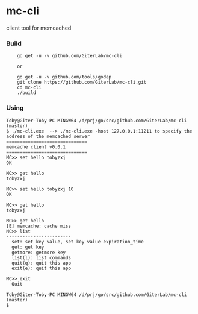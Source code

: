 # mc-cli
client tool for memcached

### Build ###

		go get -u -v github.com/GiterLab/mc-cli

		or

		go get -u -v github.com/tools/godep
		git clone https://github.com/GiterLab/mc-cli.git
		cd mc-cli
		./build

### Using ###

	Toby@Giter-Toby-PC MINGW64 /d/prj/go/src/github.com/GiterLab/mc-cli (master)
	$ ./mc-cli.exe  --> ./mc-cli.exe -host 127.0.0.1:11211 to specify the address of the memcached server
	==============================
	memcache client v0.0.1
	==============================
	MC>> set hello tobyzxj
	OK
	
	MC>> get hello
	tobyzxj
	
	MC>> set hello tobyzxj 10
	OK
	
	MC>> get hello
	tobyzxj
	
	MC>> get hello
	[E] memcache: cache miss
	MC>> list
	------------------------
	  set: set key value, set key value expiration_time
	  get: get key
	  getmore: getmore key
	  list(l): list commands
	  quit(q): quit this app
	  exit(e): quit this app
	
	MC>> exit
	  Quit
	
	Toby@Giter-Toby-PC MINGW64 /d/prj/go/src/github.com/GiterLab/mc-cli (master)
	$

